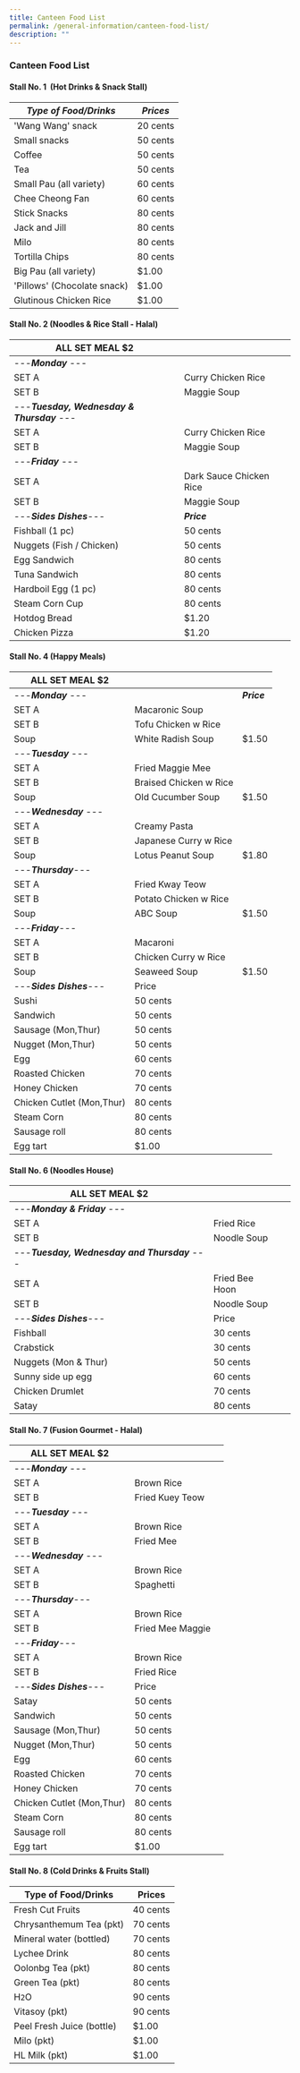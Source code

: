 ```yaml
---
title: Canteen Food List
permalink: /general-information/canteen-food-list/
description: ""
---
```

### Canteen Food List

#### Stall No. 1&nbsp;&nbsp;(Hot Drinks &amp; Snack Stall)

| ***Type of Food/Drinks*** | ***Prices*** |
|---|---|
| 'Wang Wang' snack |  20 cents  |
| Small snacks | 50 cents |
| Coffee | 50 cents |
| Tea | 50 cents |
| Small Pau (all variety) | 60 cents|
| Chee Cheong Fan     | 60 cents |
| Stick Snacks| 80 cents |
| Jack and Jill | 80 cents |
| Milo | 80 cents |
| Tortilla Chips | 80 cents |
| Big Pau (all variety) | $1.00 |
| 'Pillows' (Chocolate snack) | $1.00 |
| Glutinous Chicken Rice | $1.00 |

#### Stall No. 2 (Noodles &amp; Rice Stall - Halal)

| ALL SET MEAL $2 |  |  |
| - | - |- |
| ---***Monday*** ---   |  |  |
| SET A |Curry Chicken Rice |  |
| SET B |Maggie Soup |  |
| ---***Tuesday, Wednesday & Thursday*** ---    |  |  |
| SET A |Curry Chicken Rice |  |
| SET B |Maggie Soup |  |
| ---***Friday*** ---   |  |  |
| SET A |Dark Sauce Chicken Rice |  |
| SET B |Maggie Soup |  |
| ---***Sides Dishes***---    | ***Price*** |  |
| Fishball (1 pc)| 50 cents |
| Nuggets (Fish / Chicken) | 50 cents |
| Egg Sandwich |80 cents |
| Tuna Sandwich|80 cents |
| Hardboil Egg (1 pc)| 80 cents |
| Steam Corn Cup |80 cents |
| Hotdog Bread |$1.20   |
| Chicken Pizza |$1.20|

#### Stall No. 4 (Happy Meals)

| ALL SET MEAL $2 |  |  |
| - | - |- |
| ---***Monday*** ---   |  | ***Price*** |
| SET A | Macaronic Soup |  |
| SET B |Tofu Chicken w Rice |  |
| Soup |White Radish Soup | $1.50 |
| ---***Tuesday*** ---    |  |  |
| SET A |Fried Maggie Mee |  |
| SET B |Braised Chicken w Rice |  |
| Soup |Old Cucumber Soup | $1.50 |
|---***Wednesday*** ---   |  |  |
| SET A | Creamy Pasta |  |
| SET B |Japanese Curry w Rice |  |
| Soup |Lotus Peanut Soup | $1.80 |
| ---***Thursday***---     |  |  |
| SET A |Fried Kway Teow |  |
| SET B |Potato Chicken w Rice |  |
| Soup |ABC Soup | $1.50 |
| ---***Friday***---     |  |  |
| SET A |Macaroni |  |
| SET B |Chicken Curry w Rice |  |
| Soup |Seaweed Soup | $1.50 |
| ---***Sides Dishes***---    | Price |  |
| Sushi| 50 cents |
| Sandwich | 50 cents |
| Sausage (Mon,Thur) |50 cents |
| Nugget (Mon,Thur)|50 cents |
| Egg| 60 cents |
|Roasted Chicken |70 cents |
| Honey Chicken |70 cents   |
| Chicken Cutlet (Mon,Thur) | 80 cents|
| Steam Corn | 80 cents |
|Sausage roll| 80 cents |
| Egg tart | $1.00 |

#### Stall No. 6 (Noodles House)

| ALL SET MEAL $2 |  |  |
| - | - |- |
| ---***Monday & Friday*** ---   |  |  |
| SET A |Fried Rice |  |
| SET B |Noodle Soup |  |
| ---***Tuesday, Wednesday and Thursday*** ---    |  |  |
| SET A |Fried Bee Hoon |  |
| SET B |Noodle Soup |  |
| ---***Sides Dishes***---    | Price |  |
| Fishball| 30 cents |
| Crabstick | 30 cents |
| Nuggets (Mon & Thur) |50 cents |
| Sunny side up egg|60 cents |
| Chicken Drumlet| 70 cents |
| Satay |80 cents |

#### Stall No. 7 (Fusion Gourmet - Halal)

| ALL SET MEAL $2 |  |  |
| - | - |- |
| ---***Monday*** ---   |  |  |
| SET A | Brown Rice |  |
| SET B |Fried Kuey Teow |  |
| ---***Tuesday*** ---    |  |  |
| SET A |Brown Rice |  |
| SET B |Fried Mee |  |
|---***Wednesday*** ---   |  |  |
| SET A | Brown Rice |  |
| SET B |Spaghetti |  |
| ---***Thursday***---     |  |  |
| SET A |Brown Rice |  |
| SET B |Fried Mee Maggie |  |
| ---***Friday***---     |  |  |
| SET A |Brown Rice |  |
| SET B |Fried Rice |  |
| ---***Sides Dishes***---    | Price |  |
| Satay| 50 cents |
| Sandwich | 50 cents |
| Sausage (Mon,Thur) |50 cents |
| Nugget (Mon,Thur)|50 cents |
| Egg| 60 cents |
|Roasted Chicken |70 cents |
| Honey Chicken |70 cents   |
| Chicken Cutlet (Mon,Thur) | 80 cents|
| Steam Corn | 80 cents |
|Sausage roll| 80 cents |
| Egg tart | $1.00 |

#### Stall No. 8 (Cold Drinks &amp; Fruits Stall)

| Type of Food/Drinks | Prices |
|---|---|
| Fresh Cut Fruits | 40 cents |
| Chrysanthemum Tea (pkt) | 70 cents |
| Mineral water (bottled) | 70 cents |
| Lychee Drink | 80 cents |
| Oolonbg Tea (pkt)| 80 cents |
| Green Tea (pkt) | 80 cents |
| H`2`O| 90 cents |
| Vitasoy (pkt) | 90 cents |
|Peel Fresh Juice (bottle) | $1.00 |
|Milo (pkt) | $1.00 |
|HL Milk (pkt) | $1.00 |
